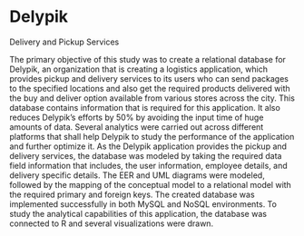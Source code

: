 # Delypik
Delivery and Pickup Services

The primary objective of this study was to create a relational database for Delypik, an
organization that is creating a logistics application, which provides pickup and delivery services
to its users who can send packages to the specified locations and also get the required products
delivered with the buy and deliver option available from various stores across the city. This
database contains information that is required for this application. It also reduces Delypik’s
efforts by 50% by avoiding the input time of huge amounts of data. Several analytics were
carried out across different platforms that shall help Delypik to study the performance of the
application and further optimize it.
As the Delypik application provides the pickup and delivery services, the database was modeled
by taking the required data field information that includes, the user information, employee
details, and delivery specific details. The EER and UML diagrams were modeled, followed by
the mapping of the conceptual model to a relational model with the required primary and foreign
keys.
The created database was implemented successfully in both MySQL and NoSQL environments.
To study the analytical capabilities of this application, the database was connected to R and
several visualizations were drawn.
